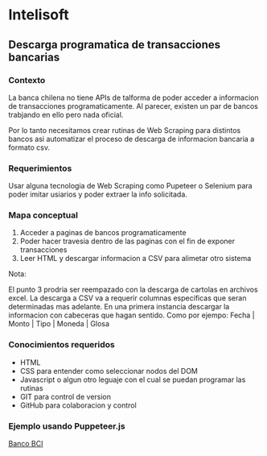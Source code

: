 # Intelisoft

## Descarga programatica de transacciones bancarias

### Contexto
La banca chilena no tiene APIs de talforma de poder acceder a informacion de
transacciones programaticamente. Al parecer, existen un par de bancos trabjando
en ello pero nada oficial.

Por lo tanto necesitamos crear rutinas de Web Scraping para distintos bancos
asi automatizar el proceso de descarga de informacion bancaria a formato csv.

### Requerimientos
Usar alguna tecnologia de Web Scraping como Pupeteer o Selenium para poder
imitar usiarios y poder extraer la info solicitada.

### Mapa conceptual
1. Acceder a paginas de bancos programaticamente
2. Poder hacer travesia dentro de las paginas con el fin de exponer transacciones
3. Leer HTML y descargar informacion a CSV para alimetar otro sistema

Nota:

El punto 3 prodria ser reempazado con la descarga de cartolas en archivos excel.
La descarga a CSV va a requerir columnas especificas que seran determinadas mas adelante.
En una primera instancia descargar la informacion con cabeceras que hagan sentido.
Como por ejempo: Fecha | Monto | Tipo | Moneda | Glosa

### Conocimientos requeridos
* HTML
* CSS para entender como seleccionar nodos del DOM
* Javascript o algun otro leguaje con el cual se puedan programar las rutinas
* GIT para control de version
* GitHub para colaboracion y control

### Ejemplo usando Puppeteer.js
[Banco BCI](bci.js)